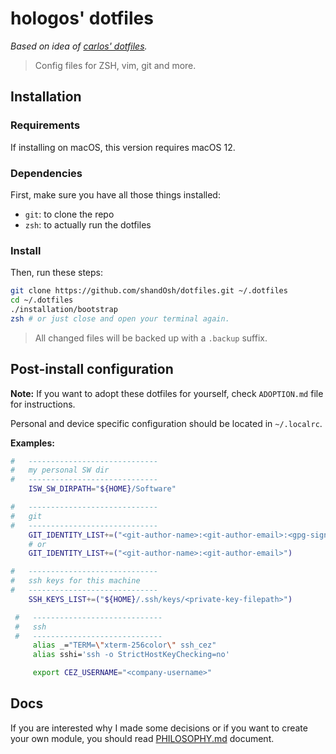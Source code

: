 # hologos' dotfiles

*Based on idea of [carlos' dotfiles](https://github.com/caarlos0/dotfiles).*

> Config files for ZSH, vim, git and more.

## Installation

### Requirements

If installing on macOS, this version requires macOS 12.

### Dependencies

First, make sure you have all those things installed:

- `git`: to clone the repo
- `zsh`: to actually run the dotfiles

### Install

Then, run these steps:

```bash
git clone https://github.com/shandOsh/dotfiles.git ~/.dotfiles
cd ~/.dotfiles
./installation/bootstrap
zsh # or just close and open your terminal again.
```

> All changed files will be backed up with a `.backup` suffix.

## Post-install configuration

**Note:** If you want to adopt these dotfiles for yourself, check `ADOPTION.md` file for instructions.

Personal and device specific configuration should be located in `~/.localrc`.

**Examples:**

```bash
#   -----------------------------
#   my personal SW dir
#   -----------------------------
    ISW_SW_DIRPATH="${HOME}/Software"
```

```bash
#   -----------------------------
#   git
#   -----------------------------
    GIT_IDENTITY_LIST+=("<git-author-name>:<git-author-email>:<gpg-signature-key>")
    # or
    GIT_IDENTITY_LIST+=("<git-author-name>:<git-author-email>")
```

```bash
#   -----------------------------
#   ssh keys for this machine
#   -----------------------------
    SSH_KEYS_LIST+=("${HOME}/.ssh/keys/<private-key-filepath>")
```

```bash
 #   -----------------------------
 #   ssh
 #   -----------------------------
     alias _="TERM=\"xterm-256color\" ssh_cez"
     alias sshi='ssh -o StrictHostKeyChecking=no'

     export CEZ_USERNAME="<company-username>"
```

## Docs

If you are interested why I made some decisions or if you want to create your own module, you should read [PHILOSOPHY.md](PHILOSOPHY.md) document.
